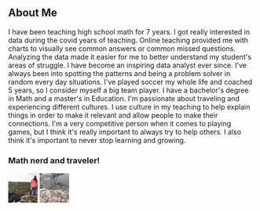 ## About Me ##

I have been teaching high school math for 7 years. I got really interested in data during the covid years of teaching. 
Online teaching provided me with charts to visually see common answers or common missed questions. Analyzing the data made it easier for me to better understand my student's areas of struggle. I have become an inspiring data analyst ever since. I've always been into spotting the patterns and being a problem solver in random every day situations. I've played soccer my whole life and coached 5 years, so I consider myself a big team player. I have a bachelor's degree in Math and a master's in Education.  I'm passionate about traveling and experiencing different cultures. I use culture in my teaching to help explain things in order to make it relevant and allow people to make their connections. I'm a very competitive person when it comes to playing games, but I think it's really important to always try to help others. I also think it's important to never stop learning and growing.


### Math nerd and traveler! 

<img src="images/IMG_0488.JPG?raw=true" width="60">    

<img src="images/IMG_0489.JPG?raw=true" width="60">  

